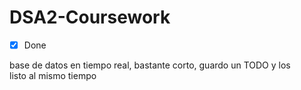 # DSA2-Coursework

- [x] Done

base de datos en tiempo real, bastante corto, guardo un TODO y los listo al mismo tiempo